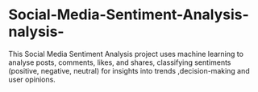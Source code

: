 # Social-Media-Sentiment-Analysis-nalysis-
This Social Media Sentiment Analysis project uses machine learning to analyse posts, comments, likes, and shares, classifying sentiments (positive, negative, neutral) for insights into trends ,decision-making and user opinions.
